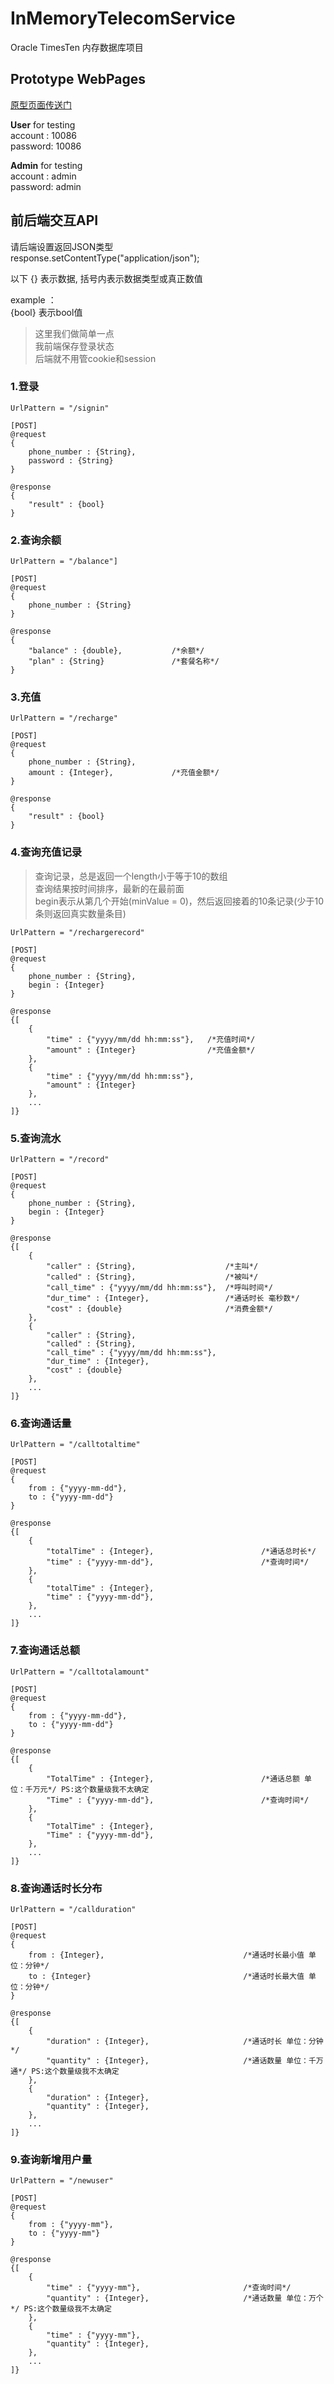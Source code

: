 # InMemoryTelecomService
Oracle TimesTen 内存数据库项目

## Prototype WebPages

[原型页面传送门](http://net.neverstar.top)

**User** for testing<br>
account : 10086<br>
password: 10086

**Admin** for testing<br>
account : admin<br>
password: admin

## 前后端交互API

请后端设置返回JSON类型<br>
response.setContentType("application/json");

以下 {} 表示数据, 括号内表示数据类型或真正数值

example ：<br>
{bool} 表示bool值<br>

>这里我们做简单一点 <br>
>我前端保存登录状态<br>
>后端就不用管cookie和session


### 1.登录

```
UrlPattern = "/signin"

[POST]
@request
{
	phone_number : {String},
	password : {String}
}

@response
{
	"result" : {bool}
}
```

### 2.查询余额

```
UrlPattern = "/balance"]

[POST]
@request
{
	phone_number : {String}
}

@response
{
	"balance" : {double},			/*余额*/
	"plan" : {String}				/*套餐名称*/
}
```

### 3.充值

```
UrlPattern = "/recharge"

[POST]
@request
{
	phone_number : {String},
	amount : {Integer},				/*充值金额*/
}

@response
{
	"result" : {bool}
}
```

### 4.查询充值记录

>查询记录，总是返回一个length小于等于10的数组<br>
>查询结果按时间排序，最新的在最前面<br>
>begin表示从第几个开始(minValue = 0)，然后返回接着的10条记录(少于10条则返回真实数量条目)

```
UrlPattern = "/rechargerecord"

[POST]
@request
{
	phone_number : {String},
	begin : {Integer}
}

@response
{[
	{
		"time" : {"yyyy/mm/dd hh:mm:ss"},	/*充值时间*/
		"amount" : {Integer}				/*充值金额*/
	},
	{
		"time" : {"yyyy/mm/dd hh:mm:ss"},
		"amount" : {Integer}
	},
	...
]}
```

### 5.查询流水

```
UrlPattern = "/record"

[POST]
@request
{
	phone_number : {String},
	begin : {Integer}
}

@response
{[
	{
		"caller" : {String},					/*主叫*/
		"called" : {String},					/*被叫*/
		"call_time" : {"yyyy/mm/dd hh:mm:ss"},	/*呼叫时间*/
		"dur_time" : {Integer},					/*通话时长 毫秒数*/
		"cost" : {double}						/*消费金额*/
	},
	{
		"caller" : {String},
		"called" : {String},
		"call_time" : {"yyyy/mm/dd hh:mm:ss"},
		"dur_time" : {Integer},	
		"cost" : {double}
	},
	...
]}
```


### 6.查询通话量

```
UrlPattern = "/calltotaltime"

[POST]
@request
{
	from : {"yyyy-mm-dd"},
	to : {"yyyy-mm-dd"}
}

@response
{[
	{
		"totalTime" : {Integer},						/*通话总时长*/
		"time" : {"yyyy-mm-dd"},						/*查询时间*/
	},
	{
		"totalTime" : {Integer},
		"time" : {"yyyy-mm-dd"},
	},
	...
]}
```

### 7.查询通话总额

```
UrlPattern = "/calltotalamount"

[POST]
@request
{
	from : {"yyyy-mm-dd"},
	to : {"yyyy-mm-dd"}
}

@response
{[
	{
		"TotalTime" : {Integer},						/*通话总额 单位：千万元*/ PS:这个数量级我不太确定
		"Time" : {"yyyy-mm-dd"},						/*查询时间*/
	},
	{
		"TotalTime" : {Integer},
		"Time" : {"yyyy-mm-dd"},
	},
	...
]}
```

### 8.查询通话时长分布

```
UrlPattern = "/callduration"

[POST]
@request
{
	from : {Integer},								/*通话时长最小值 单位：分钟*/
	to : {Integer}									/*通话时长最大值 单位：分钟*/
}

@response
{[
	{
		"duration" : {Integer},						/*通话时长 单位：分钟*/
		"quantity" : {Integer},						/*通话数量 单位：千万通*/ PS:这个数量级我不太确定
	},
	{
		"duration" : {Integer},
		"quantity" : {Integer},
	},
	...
]}
```

### 9.查询新增用户量

```
UrlPattern = "/newuser"

[POST]
@request
{
	from : {"yyyy-mm"},
	to : {"yyyy-mm"}
}

@response
{[
	{
		"time" : {"yyyy-mm"},						/*查询时间*/
		"quantity" : {Integer},						/*通话数量 单位：万个*/ PS:这个数量级我不太确定
	},
	{
		"time" : {"yyyy-mm"},
		"quantity" : {Integer},	
	},
	...
]}
```